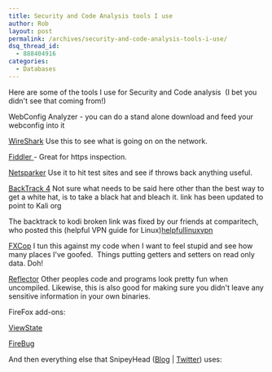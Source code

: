 ```yaml
---
title: Security and Code Analysis tools I use
author: Rob
layout: post
permalink: /archives/security-and-code-analysis-tools-i-use/
dsq_thread_id:
  - 888404916
categories:
  - Databases
---
```


Here are some of the tools I use for Security and Code analysis  (I bet you didn't see that coming from!)

WebConfig Analyzer - you can do a stand alone download and feed your webconfig into it

[WireShark][1] Use this to see what is going on on the network.

 [1]: https://www.wireshark.org/

[Fiddler ][2]- Great for https inspection.

 [2]: https://www.fiddler2.com/fiddler2/

[Netsparker][3] Use it to hit test sites and see if throws back anything useful.

 [3]: https://www.mavitunasecurity.com/communityedition/

[BackTrack 4][4] Not sure what needs to be said here other than the best way to get a white hat, is to take a black hat and bleach it. link has been updated to point to Kali org

 [4]: https://www.kali.org/

  
The backtrack to kodi broken link was fixed by our friends at comparitech, who posted this (helpful VPN guide for Linux)[helpfullinuxvpn]

[helpfullinuxvpn]: https://www.comparitech.com/blog/vpn-privacy/best-vpn-for-linux/

[FXCop][5] I tun this against my code when I want to feel stupid and see how many places I've goofed.  Things putting getters and setters on read only data. Doh!

 [5]: https://www.datachomp.com

[Reflector][6] Other peoples code and programs look pretty fun when uncompiled. Likewise, this is also good for making sure you didn't leave any sensitive information in your own binaries.

 [6]: https://www.red-gate.com/products/dotnet-development/reflector/

FireFox add-ons:

[ViewState][7]

 [7]: https://addons.mozilla.org/en-US/firefox/addon/viewstate-size/

[FireBug][8]

 [8]: https://getfirebug.com/

And then everything else that SnipeyHead ([Blog][9] | [Twitter][10]) uses:

 [9]: https://www.snipe.net/
 [10]: https://twitter.com/#!/snipeyhead

